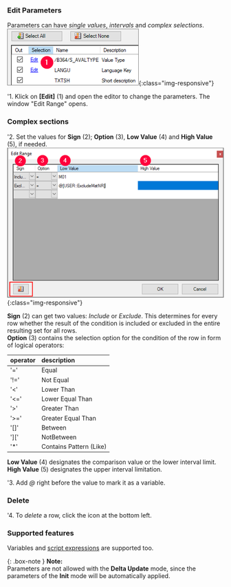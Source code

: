 ### Edit Parameters

Parameters can have *single values*, *intervals* and *complex selections*. <br>
![Edit-Parameters](/img/content/Parameters_edit.png){:class="img-responsive"}

'1. Klick on **[Edit]** (1) and open the editor to change the parameters.
The window "Edit Range" opens.

### Complex sections

'2. Set the values for **Sign** (2); **Option** (3), **Low Value** (4) and **High Value** (5), if needed.<br>
![Parameters-2](/img/content/Parameters-2.png){:class="img-responsive"}

**Sign** (2) can get two values: *Include* or *Exclude*. This determines for every row whether the result of the condition is included or excluded in the entire resulting set for all rows.<br>
**Option** (3) contains the selection option for the condition of the row in form of logical operators:<br>


|operator|description|
|:---|:---|
|'='| Equal|
|'!='|Not Equal|
|'<'|Lower Than|
|'<='|Lower Equal Than|
|'>'|Greater Than|
|'>='|Greater Equal Than|
|'[]'|Between|
|']['|NotBetween|
|'*'|Contains Pattern (Like)|


**Low Value** (4) designates the comparison value or the lower interval limit.<br>
**High Value** (5) designates the upper interval limitation.

'3. Add *@* right  before the value to mark it as a variable. 

### Delete
'4. To *delete* a row, click the icon at the bottom left.

### Supported features

Variables and [script expressions](../advanced-techniques/script-expressions) are supported too. 

{: .box-note } 
**Note:** <br>
Parameters are not allowed with the **Delta Update** mode, since the parameters of the **Init** mode will be automatically applied.